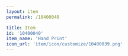 ```yaml
---
layout: item
permalink: /10400040

title: Item
id: '10400040'
item_name: 'Hand Print'
icon_url: 'item/icon/customize/10400039.png'
---
```

